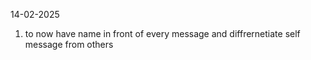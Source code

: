 14-02-2025
1. to now have name in front of every message and diffrernetiate self message from others